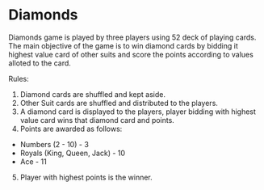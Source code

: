 # Diamonds
Diamonds game is played by three players using 52 deck of playing cards. The main objective of the game is to win diamond cards by bidding it highest value card of other suits and score the points according to values alloted to the card.

Rules: 

1. Diamond cards are shuffled and kept aside.
2. Other Suit cards are shuffled and distributed to the players.
3. A diamond card is displayed to the players, player bidding with highest value card wins that diamond card and points.
4. Points are awarded as follows:
  - Numbers (2 - 10) - 3
  - Royals (King, Queen, Jack) - 10
  - Ace - 11
5. Player with highest points is the winner. 


